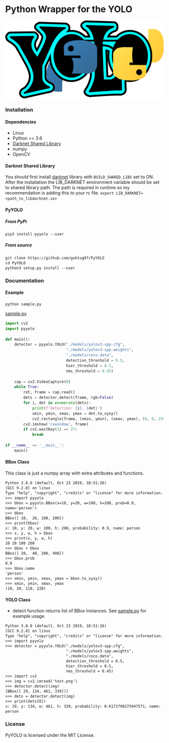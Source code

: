 Python Wrapper for the YOLO
===================================

![logo](https://raw.githubusercontent.com/goktug97/PyYOLO/master/pyyologo.png)

### Installation


#### Dependencies
- Linux
- Python >= 3.6
- [Darknet Shared Library](https://github.com/AlexeyAB/darknet#how-to-use-yolo-as-dll-and-so-libraries)
- numpy
- OpenCV

#### Darknet Shared Library
You should first install [darknet](https://github.com/AlexeyAB/darknet "darknet")
library with `BUILD_SHARED_LIBS` set to ON.
After the installation the LIB_DARKNET environment variable should be set to
shared library path. The path is required in runtime so my recommendation is 
adding this to your rc file. `export LIB_DARKNET=<path_to_libdarknet.so>`

#### PyYOLO

##### From PyPi
``` shell
pip3 install pyyolo --user
```

##### From source
``` shell
git clone https://github.com/goktug97/PyYOLO
cd PyYOLO
python3 setup.py install --user
```

### Documentation

#### Example

`python sample.py`

[sample.py](https://github.com/goktug97/PyYOLO/blob/master/sample.py)

``` python
import cv2
import pyyolo

def main():
    detector = pyyolo.YOLO("./models/yolov3-spp.cfg",
                           "./models/yolov3-spp.weights",
                           "./models/coco.data",
                           detection_threshold = 0.5,
                           hier_threshold = 0.5,
                           nms_threshold = 0.45)

    cap = cv2.VideoCapture(0)
    while True:
        ret, frame = cap.read()
        dets = detector.detect(frame, rgb=False)
        for i, det in enumerate(dets):
            print(f'Detection: {i}, {det}')
            xmin, ymin, xmax, ymax = det.to_xyxy()
            cv2.rectangle(frame, (xmin, ymin), (xmax, ymax), (0, 0, 255))
        cv2.imshow('cvwindow', frame)
        if cv2.waitKey(1) == 27:
            break

if __name__ == '__main__':
    main()
```

#### BBox Class
This class is just a numpy array with extra attributes and functions.

``` python-console
Python 3.8.0 (default, Oct 23 2019, 18:51:26)
[GCC 9.2.0] on linux
Type "help", "copyright", "credits" or "license" for more information.
>>> import pyyolo
>>> bbox = pyyolo.BBox(x=10, y=20, w=100, h=200, prob=0.9, name='person')
>>> bbox
BBox([ 10,  20, 100, 200])
>>> print(bbox)
x: 10, y: 20, w: 100, h: 200, probability: 0.9, name: person
>>> x, y, w, h = bbox
>>> print(x, y, w, h)
10 20 100 200
>>> bbox + bbox
BBox([ 20,  40, 200, 400])
>>> bbox.prob
0.9
>>> bbox.name
'person'
>>> xmin, ymin, xmax, ymax = bbox.to_xyxy()
>>> xmin, ymin, xmax, ymax
(10, 20, 110, 220)
```

#### YOLO Class
- detect function returns list of BBox Instances. See [sample.py](https://github.com/goktug97/PyYOLO/blob/master/sample.py) for example usage.

```python-console
Python 3.8.0 (default, Oct 23 2019, 18:51:26)
[GCC 9.2.0] on linux
Type "help", "copyright", "credits" or "license" for more information.
>>> import pyyolo
>>> detector = pyyolo.YOLO("./models/yolov3-spp.cfg",
                           "./models/yolov3-spp.weights",
                           "./models/coco.data",
                           detection_threshold = 0.5,
                           hier_threshold = 0.5,
                           nms_threshold = 0.45)
>>> import cv2
>>> img = cv2.imread('test.png')
>>> detector.detect(img)
[BBox([ 29, 134, 461, 339])]
>>> dets = detector.detect(img)
>>> print(dets[0])
x: 29, y: 134, w: 461, h: 339, probability: 0.6172798275947571, name: person
```

### License
PyYOLO is licensed under the MIT License.
